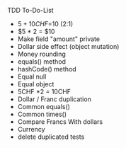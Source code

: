 TDD To-Do-List

* $5+10CHF=$10 (2:1)
* $5 * 2 = $10
* Make field "amount" private
* Dollar side effect (object mutation)
* Money rounding
* equals() method
* hashCode() method
* Equal null
* Equal object
* 5CHF *2 = 10CHF
* Dollar / Franc duplication
* Common equals()
* Common times()
* Compare Francs With dollars
* Currency
* delete duplicated tests